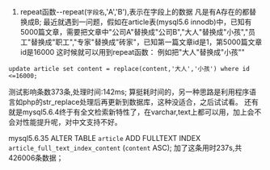 1. repeat函数--repeat(`字段名`,'A','B'),表示在字段上的数据 凡是有A存在的都替换成B;
最近就遇到一问题，假如在article表(mysql5.6 innodb)中，已知有5000篇文章，需要把文章中"公司A"替换成"公司B","大人"替换成"小孩","员工"替换成"职工","专家"替换成"砖家"，已知第一篇文章id是1，第5000篇文章id是16000
这时候就可以用到repeat函数：
例如把"大人"替换成"小孩""
```
update article set content = replace(content,'大人','小孩') where id <=16000;
```
测试影响条数373条,处理时间:142ms;
算挺耗时间的，另一种思路是利用程序语言如php的str_replace处理后再更新到数据库，这种没适合，之后试试看。
还有就是mysql5.6.4终于有全文检索新特性了，在varchar,text上都可以用，加上会不会对性能提升呢，对中文支持不好。


mysql5.6.35
ALTER TABLE `article` ADD FULLTEXT INDEX `article_full_text_index_content` (`content` ASC);
加了这条用时237s,共426006条数据；